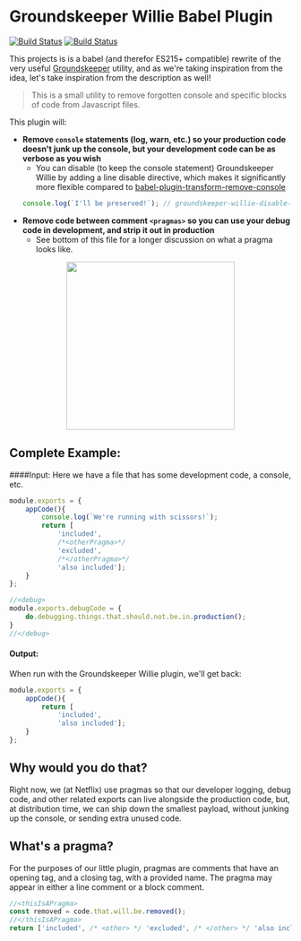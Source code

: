 Groundskeeper Willie Babel Plugin
====================================
[![Build Status](https://travis-ci.org/betaorbust/babel-plugin-groundskeeper-willie.svg?branch=master)](https://travis-ci.org/betaorbust/babel-plugin-groundskeeper-willie) [![Build Status](https://david-dm.org/betaorbust/babel-plugin-groundskeeper-willie.svg)](https://david-dm.org/betaorbust/babel-plugin-groundskeeper-willie.svg)

This projects is is a babel (and therefor ES215+ compatible) rewrite of the very
useful [Groundskeeper](https://github.com/Couto/groundskeeper) utility, and as
we're taking inspiration from the idea, let's take inspiration from the
description as well!
>This is a small utility to remove forgotten console and specific blocks of code from Javascript files.

This plugin will:
- **Remove `console` statements (log, warn, etc.) so your production code doesn't junk up the
console, but your development code can be as verbose as you wish**
  - You can disable (to keep the console statement) Groundskeeper Willie by adding a line disable directive, which
  makes it significantly more flexible compared to [babel-plugin-transform-remove-console](https://github.com/babel/babel/tree/master/packages/babel-plugin-transform-remove-console)
  ```javascript
  console.log(`I'll be preserved!`); // groundskeeper-willie-disable-line
  ```
- **Remove code between comment `<pragmas>` so you can use your debug code in development, and strip it out in production**
  - See bottom of this file for a longer discussion on what a pragma looks like.

<p align="center">
  <img align="center" width="300px" src="https://cloud.githubusercontent.com/assets/921683/17076208/7eae721c-5061-11e6-8afd-3071b0de4f70.gif" />
</p>

Complete Example:
-----------------
####Input:
Here we have a file that has some development code, a console, etc.
```javascript
module.exports = {
    appCode(){
        console.log(`We're running with scissors!`);
        return [
            'included',
            /*<otherPragma>*/
            'excluded',
            /*</otherPragma>*/
            'also included'];
    }
};

//<debug>
module.exports.debugCode = {
    do.debugging.things.that.should.not.be.in.production();
}
//</debug>
```

#### Output:
When run with the Groundskeeper Willie plugin, we'll get back:
```javascript
module.exports = {
    appCode(){
        return [
            'included',
            'also included'];
    }
};
```
## Why would you do that?
Right now, we (at Netflix) use pragmas so that our developer logging, debug code, and
other related exports can live alongside the production code, but, at distribution time,
we can ship down the smallest payload, without junking up the console, or sending extra
unused code.

## What's a pragma?
For the purposes of our little plugin, pragmas are comments that have an opening
tag, and a closing tag, with a provided name. The pragma may appear in either a line
comment or a block comment.

```javascript
//<thisIsAPragma>
const removed = code.that.will.be.removed();
//</thisIsAPragma>
return ['included', /* <other> */ 'excluded', /* </other> */ 'also included'];
```
